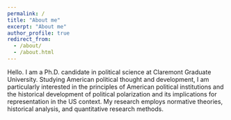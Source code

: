 ```yaml
---
permalink: /
title: "About me"
excerpt: "About me"
author_profile: true
redirect_from: 
  - /about/
  - /about.html
---
```


Hello. I am a Ph.D. candidate in political science at Claremont Graduate University. Studying American political thought and development, I am particularly interested in the principles of American political institutions and the historical development of political polarization and its implications for representation in the US context. My research employs normative theories, historical analysis, and quantitative research methods. 

